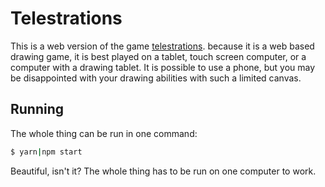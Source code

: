 # Telestrations

This is a web version of the game [telestrations](https://theop.games/products/game/telestrations-12-player-the-party-pack/).
because it is a web based drawing game, it is best played
on a tablet, touch screen computer, or a computer with a
drawing tablet. It is possible to use a phone, but you
 may be disappointed with your drawing abilities with such 
 a limited canvas.
 
## Running
 
The whole thing can be run in one command:
 
```bash
$ yarn|npm start
```

Beautiful, isn't it? The whole thing has to be run on one
computer to work.